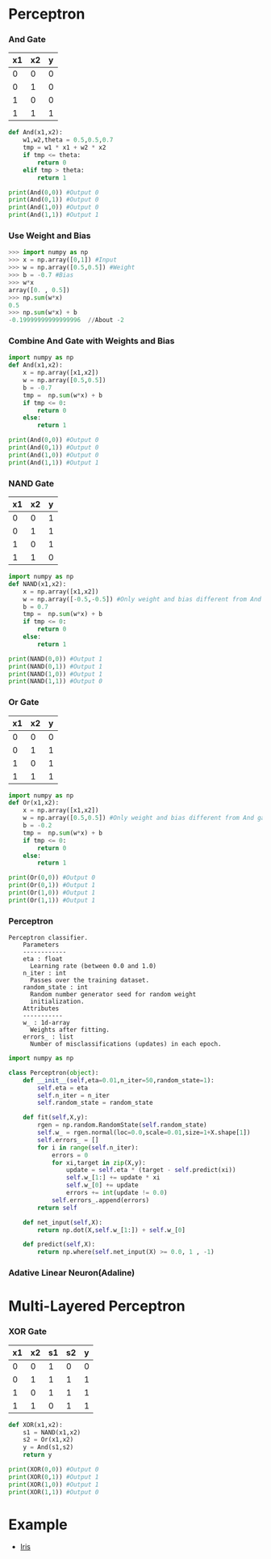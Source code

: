 # Perceptron
### And Gate
|x1|x2|y|
|-|-|-|
|0|0|0|
|0|1|0|
|1|0|0|
|1|1|1|
```python
def And(x1,x2):
    w1,w2,theta = 0.5,0.5,0.7
    tmp = w1 * x1 + w2 * x2
    if tmp <= theta:
        return 0
    elif tmp > theta:
        return 1

print(And(0,0)) #Output 0
print(And(0,1)) #Output 0
print(And(1,0)) #Output 0
print(And(1,1)) #Output 1
```

### Use Weight and Bias
```python
>>> import numpy as np
>>> x = np.array([0,1]) #Input
>>> w = np.array([0.5,0.5]) #Weight
>>> b = -0.7 #Bias
>>> w*x
array([0. , 0.5])
>>> np.sum(w*x)
0.5
>>> np.sum(w*x) + b
-0.19999999999999996  //About -2
```

### Combine And Gate with Weights and Bias
```python
import numpy as np
def And(x1,x2):
    x = np.array([x1,x2])
    w = np.array([0.5,0.5])
    b = -0.7
    tmp =  np.sum(w*x) + b
    if tmp <= 0:
        return 0
    else:
        return 1

print(And(0,0)) #Output 0
print(And(0,1)) #Output 0
print(And(1,0)) #Output 0
print(And(1,1)) #Output 1
```

### NAND Gate
|x1|x2|y|
|-|-|-|
|0|0|1|
|0|1|1|
|1|0|1|
|1|1|0|
```python
import numpy as np
def NAND(x1,x2):
    x = np.array([x1,x2])
    w = np.array([-0.5,-0.5]) #Only weight and bias different from And gate
    b = 0.7
    tmp =  np.sum(w*x) + b
    if tmp <= 0:
        return 0
    else:
        return 1

print(NAND(0,0)) #Output 1
print(NAND(0,1)) #Output 1
print(NAND(1,0)) #Output 1
print(NAND(1,1)) #Output 0
```

### Or Gate
|x1|x2|y|
|-|-|-|
|0|0|0|
|0|1|1|
|1|0|1|
|1|1|1|
```python
import numpy as np
def Or(x1,x2):
    x = np.array([x1,x2])
    w = np.array([0.5,0.5]) #Only weight and bias different from And gate
    b = -0.2
    tmp =  np.sum(w*x) + b
    if tmp <= 0:
        return 0
    else:
        return 1

print(Or(0,0)) #Output 0
print(Or(0,1)) #Output 1
print(Or(1,0)) #Output 1
print(Or(1,1)) #Output 1
```

### Perceptron
```
Perceptron classifier.
    Parameters
    ------------
    eta : float
      Learning rate (between 0.0 and 1.0)
    n_iter : int
      Passes over the training dataset.
    random_state : int
      Random number generator seed for random weight
      initialization.
    Attributes
    -----------
    w_ : 1d-array
      Weights after fitting.
    errors_ : list
      Number of misclassifications (updates) in each epoch.
```
```python
import numpy as np

class Perceptron(object):
    def __init__(self,eta=0.01,n_iter=50,random_state=1):
        self.eta = eta
        self.n_iter = n_iter
        self.random_state = random_state

    def fit(self,X,y):
        rgen = np.random.RandomState(self.random_state)
        self.w_ = rgen.normal(loc=0.0,scale=0.01,size=1+X.shape[1])
        self.errors_ = []
        for i in range(self.n_iter):
            errors = 0
            for xi,target in zip(X,y):
                update = self.eta * (target - self.predict(xi))
                self.w_[1:] += update * xi
                self.w_[0] += update
                errors += int(update != 0.0)
            self.errors_.append(errors)
        return self

    def net_input(self,X):
        return np.dot(X,self.w_[1:]) + self.w_[0]

    def predict(self,X):
        return np.where(self.net_input(X) >= 0.0, 1 , -1)
```        

### Adative Linear Neuron(Adaline)

# Multi-Layered Perceptron
### XOR Gate
|x1|x2|s1|s2|y|
|-|-|-|-|-|
|0|0|1|0|0|
|0|1|1|1|1|
|1|0|1|1|1|
|1|1|0|1|1|
```python
def XOR(x1,x2):
    s1 = NAND(x1,x2)
    s2 = Or(x1,x2)
    y = And(s1,s2)
    return y

print(XOR(0,0)) #Output 0
print(XOR(0,1)) #Output 1
print(XOR(1,0)) #Output 1
print(XOR(1,1)) #Output 0
```

# Example
* [Iris](Iris/Iris.md)
